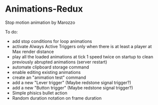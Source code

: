 Animations-Redux
================

Stop motion animation by Marozzo

To do:
- add stop conditions for loop animations
- activate Always Active Triggers only when there is at least a player at Max render distance
- play all the loaded animations at tick 1 speed twice on startup to clean previously abrupted animations (server restart)
- automate clipboard storage command
- enable editing existing animations
- create an "animation test" command
- add a new "Lever trigger" (Maybe redstone signal trigger?)
- add a new "Button trigger" (Maybe redstone signal trigger?)
- Simple phisics bullet action
- Random duration notation on frame duration
